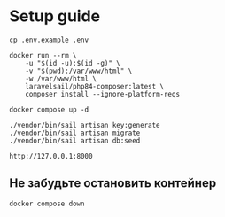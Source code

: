 # Setup guide
```
cp .env.example .env

docker run --rm \
    -u "$(id -u):$(id -g)" \
    -v "$(pwd):/var/www/html" \
    -w /var/www/html \
    laravelsail/php84-composer:latest \
    composer install --ignore-platform-reqs

docker compose up -d

./vendor/bin/sail artisan key:generate
./vendor/bin/sail artisan migrate
./vendor/bin/sail artisan db:seed

http://127.0.0.1:8000
```

## Не забудьте остановить контейнер
```
docker compose down
```

